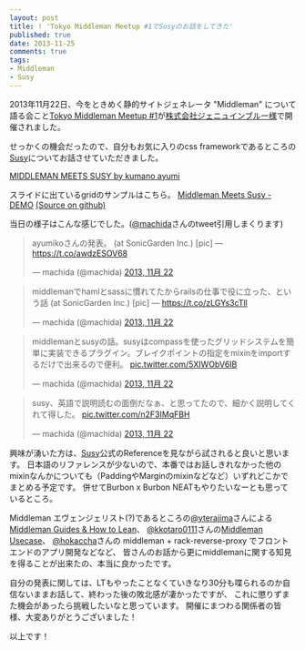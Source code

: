 ```yaml
---
layout: post
title: ! 'Tokyo Middleman Meetup #1でSusyのお話をしてきた'
published: true
date: 2013-11-25
comments: true
tags:
- Middleman
- Susy
---
```


2013年11月22日、今をときめく静的サイトジェネレータ "Middleman" について語る会こと[Tokyo Middleman Meetup #1](http://connpass.com/event/3851/)が[株式会社ジェニュインブルー様](http://www.genuineblue.jp/)で開催されました。

せっかくの機会だったので、自分もお気に入りのcss frameworkであるところの[Susy](http://susy.oddbird.net/)についてお話させていただきました。

<div style="width: 60%;"><script async class="speakerdeck-embed" data-id="9eab1810366601313c751aaf8e3c2217" data-ratio="1.33333333333333" src="//speakerdeck.com/assets/embed.js"></script></div>

[MIDDLEMAN MEETS SUSY by kumano ayumi](https://speakerdeck.com/kumanoayumi/middleman-meets-susy)

スライドに出ているgridのサンプルはこちら。
[Middleman Meets Susy - DEMO](http://kumanoayumi.github.io/mms/)
[(Source on github)](https://github.com/kumanoayumi/mms)

当日の様子はこんな感じでした。([@machida](https://twitter.com/machida)さんのtweet引用しまくります)

<blockquote class="twitter-tweet" lang="ja"><p>ayumikoさんの発表。 (at SonicGarden Inc.) [pic] — <a href="https://t.co/awdzESOV68">https://t.co/awdzESOV68</a></p>&mdash; machida (@machida) <a href="https://twitter.com/machida/statuses/403847288759394304">2013, 11月 22</a></blockquote>
<script async src="//platform.twitter.com/widgets.js" charset="utf-8"></script>

<blockquote class="twitter-tweet" lang="ja"><p>middlemanでhamlとsassに慣れてたからrailsの仕事で役に立った、という話 (at SonicGarden Inc.) [pic] — <a href="https://t.co/zLGYs3cTll">https://t.co/zLGYs3cTll</a></p>&mdash; machida (@machida) <a href="https://twitter.com/machida/statuses/403847935076483072">2013, 11月 22</a></blockquote>
<script async src="//platform.twitter.com/widgets.js" charset="utf-8"></script>

<blockquote class="twitter-tweet" lang="ja"><p>middlemanとsusyの話。susyはcompassを使ったグリッドシステムを簡単に実装できるプラグイン。ブレイクポイントの指定をmixinをimportするだけで出来るので便利。 <a href="http://t.co/5XIWObV6IB">pic.twitter.com/5XIWObV6IB</a></p>&mdash; machida (@machida) <a href="https://twitter.com/machida/statuses/403848914291286016">2013, 11月 22</a></blockquote>
<script async src="//platform.twitter.com/widgets.js" charset="utf-8"></script>

<blockquote class="twitter-tweet" lang="ja"><p>susy、英語で説明読むの面倒だなぁ、と思ってたので、細かく説明してくれて得した。 <a href="http://t.co/n2F3IMqFBH">pic.twitter.com/n2F3IMqFBH</a></p>&mdash; machida (@machida) <a href="https://twitter.com/machida/statuses/403849474297982976">2013, 11月 22</a></blockquote>
<script async src="//platform.twitter.com/widgets.js" charset="utf-8"></script>

興味が湧いた方は、[Susy](http://susy.oddbird.net/)公式のReferenceを見ながら試されると良いと思います。
日本語のリファレンスが少ないので、本番ではお話しきれなかった他のmixinなんかについても（PaddingやMarginのmixinなどなど）いずれどこかでまとめる予定です。
併せてBurbon x Burbon NEATもやりたいなーとも思っているところ。

Middleman エヴェンジェリスト(?)であるところの[@yterajima](https://twitter.com/yterajima)さんによる[Middleman Guides & How to Lean](http://www.slideshare.net/e2esound.com/middleman-guideshowtolean)、
[@kkotaro0111](https://twitter.com/kkotaro0111)さんの[Middleman Usecase](http://www.slideshare.net/kkotaro0111/tokyoumiddlemanmeetup1)、
[@hokaccha](https://twitter.com/hokaccha)さんの middleman + rack-reverse-proxy でフロントエンドのアプリ開発などなど、
皆さんのお話から更にmiddlemanに関する知見を得ることが出来たの、本当に良かったです。

自分の発表に関しては、LTもやったことなくていきなり30分も喋られるのか自信ないままお話して、終わった後の敗北感が凄かったですが、
これに懲りずまた機会があったら挑戦したいなと思っています。
開催にまつわる関係者の皆様、大変ありがとうございました！

以上です！
